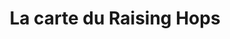 ---
title: La carte du Raising Hops
description: Découvrez la carte du Raising Hops. Bières pression ou bouteille, cocktails, vin, spiritueux, encas... Des produits frais et artisanaux !
layout: menu
---